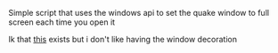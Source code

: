Simple script that uses the windows api to set the quake window to full screen each time you open it


Ik that [this](https://github.com/flyingpie/windows-terminal-quake) exists but i don't like having the window decoration
